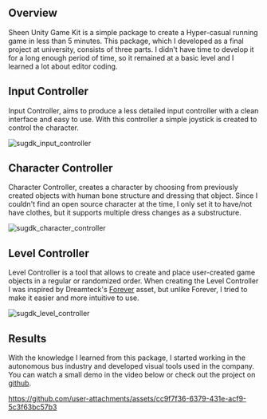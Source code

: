 
## Overview

Sheen Unity Game Kit is a simple package to create a Hyper-casual running game in less than 5 minutes. This package, which I developed as a final project at university, consists of three parts. I didn't have time to develop it for a long enough period of time, so it remained at a basic level and I learned a lot about editor coding.

## Input Controller

Input Controller, aims to produce a less detailed input controller with a clean interface and easy to use. With this controller a simple joystick is created to control the character.

![sugdk_input_controller](https://github.com/user-attachments/assets/bc5f0c9c-9d3d-4877-9643-8f378569607e)

## Character Controller

Character Controller, creates a character by choosing from previously created objects with human bone structure and dressing that object. Since I couldn't find an open source character at the time, I only set it to have/not have clothes, but it supports multiple dress changes as a substructure.

![sugdk_character_controller](https://github.com/user-attachments/assets/b8ca9dea-b543-4d6c-89c5-c429bdaddd83)

## Level Controller

Level Controller is a tool that allows to create and place user-created game objects in a regular or randomized order. When creating the Level Controller I was inspired by Dreamteck's [Forever](https://assetstore.unity.com/packages/tools/game-toolkits/forever-endless-runner-engine-140926?srsltid=AfmBOooRskdBf6IaRmkLSgoT43fcosHwl5p1WeFY2ygtgSH51iM4KP8M) asset, but unlike Forever, I tried to make it easier and more intuitive to use.

![sugdk_level_controller](https://github.com/user-attachments/assets/36480ce1-2c8a-438c-93ca-833f9fd8e634)

## Results

With the knowledge I learned from this package, I started working in the autonomous bus industry and developed visual tools used in the company. You can watch a small demo in the video below or check out the project on [github](https://github.com/oktayturkdagli/sheen-unity-game-kit).

https://github.com/user-attachments/assets/cc9f7f36-6379-431e-acf9-5c3f63bc57b3
